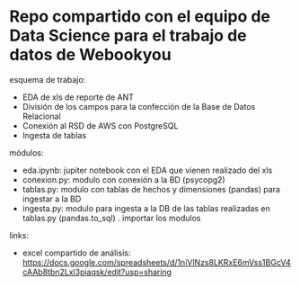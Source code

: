 # Repo compartido con el equipo de Data Science para el trabajo de datos de Webookyou
esquema de trabajo:
- EDA de xls de reporte de ANT
- División de los campos para la confección de la Base de Datos Relacional
- Conexión  al RSD de AWS con PostgreSQL
- Ingesta de tablas


módulos:
- eda.ipynb: jupiter notebook con el EDA que vienen realizado del xls
- conexion.py: modulo con conexión a la BD (psycopg2)
- tablas.py: modulo con tablas de hechos y dimensiones (pandas) para ingestar a la BD
- ingesta.py: modulo para ingesta a la DB de las tablas realizadas en tablas.py (pandas.to_sql) . importar los modulos

links:
- excel compartido de análisis: https://docs.google.com/spreadsheets/d/1niVlNzs8LKRxE6mVss1BGcV4cAAb8tbn2Lxl3piaqsk/edit?usp=sharing
